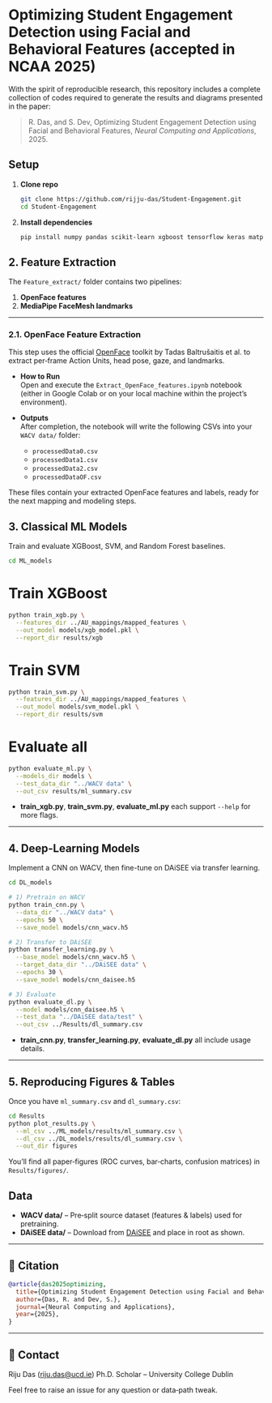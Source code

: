 # Optimizing Student Engagement Detection using Facial and Behavioral Features (accepted in NCAA 2025)

With the spirit of reproducible research, this repository includes a complete collection of codes required to generate the results and diagrams presented in the paper:

> R. Das, and S. Dev, Optimizing Student Engagement Detection using Facial and Behavioral Features, *Neural Computing and Applications*, 2025.




## Setup

1. **Clone repo**  
   ```bash
   git clone https://github.com/rijju-das/Student-Engagement.git
   cd Student-Engagement
   ```

2. **Install dependencies**

   ```bash
   pip install numpy pandas scikit-learn xgboost tensorflow keras matplotlib mediapipe
   ```

## 2. Feature Extraction

The `Feature_extract/` folder contains two pipelines:

1. **OpenFace features**  
2. **MediaPipe FaceMesh landmarks**

---

### 2.1. OpenFace Feature Extraction

This step uses the official [OpenFace](https://github.com/TadasBaltrusaitis/OpenFace) toolkit by Tadas Baltrušaitis et al. to extract per‐frame Action Units, head pose, gaze, and landmarks.

- **How to Run**  
  Open and execute the `Extract_OpenFace_features.ipynb` notebook (either in Google Colab or on your local machine within the project’s environment).  

- **Outputs**  
  After completion, the notebook will write the following CSVs into your `WACV data/` folder:  
  - `processedData0.csv`  
  - `processedData1.csv`  
  - `processedData2.csv`  
  - `processedDataOF.csv`  

These files contain your extracted OpenFace features and labels, ready for the next mapping and modeling steps.  






## 3. Classical ML Models

Train and evaluate XGBoost, SVM, and Random Forest baselines.

```bash
cd ML_models
```
# Train XGBoost
```bash
python train_xgb.py \
  --features_dir ../AU_mappings/mapped_features \
  --out_model models/xgb_model.pkl \
  --report_dir results/xgb
```
# Train SVM
```bash
python train_svm.py \
  --features_dir ../AU_mappings/mapped_features \
  --out_model models/svm_model.pkl \
  --report_dir results/svm
```
# Evaluate all
```bash
python evaluate_ml.py \
  --models_dir models \
  --test_data_dir "../WACV data" \
  --out_csv results/ml_summary.csv
```

* **train\_xgb.py**, **train\_svm.py**, **evaluate\_ml.py** each support `--help` for more flags.

---

## 4. Deep-Learning Models

Implement a CNN on WACV, then fine-tune on DAiSEE via transfer learning.

```bash
cd DL_models

# 1) Pretrain on WACV
python train_cnn.py \
  --data_dir "../WACV data" \
  --epochs 50 \
  --save_model models/cnn_wacv.h5

# 2) Transfer to DAiSEE
python transfer_learning.py \
  --base_model models/cnn_wacv.h5 \
  --target_data_dir "../DAiSEE data" \
  --epochs 30 \
  --save_model models/cnn_daisee.h5

# 3) Evaluate
python evaluate_dl.py \
  --model models/cnn_daisee.h5 \
  --test_data "../DAiSEE data/test" \
  --out_csv ../Results/dl_summary.csv
```

* **train\_cnn.py**, **transfer\_learning.py**, **evaluate\_dl.py** all include usage details.

---

## 5. Reproducing Figures & Tables

Once you have `ml_summary.csv` and `dl_summary.csv`:

```bash
cd Results
python plot_results.py \
  --ml_csv ../ML_models/results/ml_summary.csv \
  --dl_csv ../DL_models/results/dl_summary.csv \
  --out_dir figures
```

You’ll find all paper‐figures (ROC curves, bar‐charts, confusion matrices) in `Results/figures/`.


## Data

* **WACV data/** – Pre‐split source dataset (features & labels) used for pretraining.
* **DAiSEE data/** – Download from [DAiSEE](https://sites.google.com/view/daisee/) and place in root as shown.

---

## 📖 Citation

```bibtex
@article{das2025optimizing,
  title={Optimizing Student Engagement Detection using Facial and Behavioral Features},
  author={Das, R. and Dev, S.},
  journal={Neural Computing and Applications},
  year={2025},
}
```

---

## 👤 Contact

Riju Das ([riju.das@ucd.ie](mailto:riju.das@ucd.ie))
Ph.D. Scholar – University College Dublin

Feel free to raise an issue for any question or data‐path tweak.
